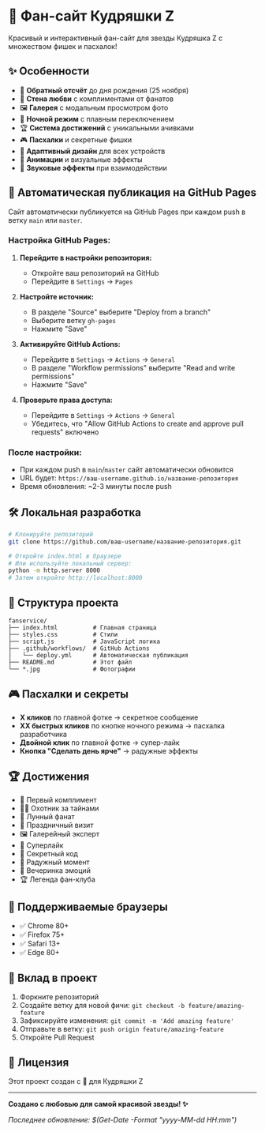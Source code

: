 # 🎉 Фан-сайт Кудряшки Z

Красивый и интерактивный фан-сайт для звезды Кудряшка Z с множеством фишек и пасхалок!

## ✨ Особенности

- 🎂 **Обратный отсчёт** до дня рождения (25 ноября)
- 💖 **Стена любви** с комплиментами от фанатов
- 🖼️ **Галерея** с модальным просмотром фото
- 🌙 **Ночной режим** с плавным переключением
- 🏆 **Система достижений** с уникальными ачивками
- 🎮 **Пасхалки** и секретные фишки
- 📱 **Адаптивный дизайн** для всех устройств
- 🎨 **Анимации** и визуальные эффекты
- 🎵 **Звуковые эффекты** при взаимодействии

## 🚀 Автоматическая публикация на GitHub Pages

Сайт автоматически публикуется на GitHub Pages при каждом push в ветку `main` или `master`.

### Настройка GitHub Pages:

1. **Перейдите в настройки репозитория:**
   - Откройте ваш репозиторий на GitHub
   - Перейдите в `Settings` → `Pages`

2. **Настройте источник:**
   - В разделе "Source" выберите "Deploy from a branch"
   - Выберите ветку `gh-pages`
   - Нажмите "Save"

3. **Активируйте GitHub Actions:**
   - Перейдите в `Settings` → `Actions` → `General`
   - В разделе "Workflow permissions" выберите "Read and write permissions"
   - Нажмите "Save"

4. **Проверьте права доступа:**
   - Перейдите в `Settings` → `Actions` → `General`
   - Убедитесь, что "Allow GitHub Actions to create and approve pull requests" включено

### После настройки:

- При каждом push в `main`/`master` сайт автоматически обновится
- URL будет: `https://ваш-username.github.io/название-репозитория`
- Время обновления: ~2-3 минуты после push

## 🛠️ Локальная разработка

```bash
# Клонируйте репозиторий
git clone https://github.com/ваш-username/название-репозитория.git

# Откройте index.html в браузере
# Или используйте локальный сервер:
python -m http.server 8000
# Затем откройте http://localhost:8000
```

## 📁 Структура проекта

```
fanservice/
├── index.html          # Главная страница
├── styles.css          # Стили
├── script.js           # JavaScript логика
├── .github/workflows/  # GitHub Actions
│   └── deploy.yml      # Автоматическая публикация
├── README.md           # Этот файл
└── *.jpg               # Фотографии
```

## 🎮 Пасхалки и секреты

- **X кликов** по главной фотке → секретное сообщение
- **XX быстрых кликов** по кнопке ночного режима → пасхалка разработчика
- **Двойной клик** по главной фотке → супер-лайк
- **Кнопка "Сделать день ярче"** → радужные эффекты

## 🏆 Достижения

- 💌 Первый комплимент
- 🕵️‍♂️ Охотник за тайнами
- 🌙 Лунный фанат
- 🎂 Праздничный визит
- 🖼️ Галерейный эксперт
- 💖 Суперлайк
- 🧩 Секретный код
- 🦄 Радужный момент
- 🎉 Вечеринка эмоций
- 🏆 Легенда фан-клуба

## 📱 Поддерживаемые браузеры

- ✅ Chrome 80+
- ✅ Firefox 75+
- ✅ Safari 13+
- ✅ Edge 80+

## 🤝 Вклад в проект

1. Форкните репозиторий
2. Создайте ветку для новой фичи: `git checkout -b feature/amazing-feature`
3. Зафиксируйте изменения: `git commit -m 'Add amazing feature'`
4. Отправьте в ветку: `git push origin feature/amazing-feature`
5. Откройте Pull Request

## 📄 Лицензия

Этот проект создан с 💖 для Кудряшки Z

---

**Создано с любовью для самой красивой звезды! ✨**

*Последнее обновление: $(Get-Date -Format "yyyy-MM-dd HH:mm")* 
